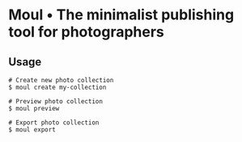 # Moul • The minimalist publishing tool for photographers

## Usage

```
# Create new photo collection
$ moul create my-collection

# Preview photo collection
$ moul preview

# Export photo collection
$ moul export
```
